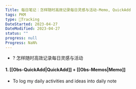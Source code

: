 ```yaml
---
Title: 每日笔记：怎样随时高效记录每日灵感与活动-Memo, QuickAdd
tags: PKM
type: 💪Tracking
DateStarted: 2023-04-27
DateModified: 2023-04-27
status: ""
progress: null
Progress: NaN%
---
```


- ? 怎样随时高效记录每日灵感与活动

#### 1. [[Obs-QuickAdd|QuickAdd]] + [[Obs-Memos|Memo]]

- To log my daily activities and ideas into daily note
